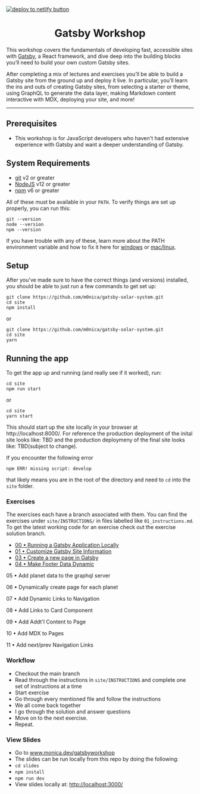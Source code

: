 <a href="https://app.netlify.com/start/deploy?repository=https://github.com/M0nica/gatsby-solar-system"><img src="https://www.netlify.com/img/deploy/button.svg" alt="deploy to netlify button"></a>

<div> 
  <h1 align="center">Gatsby Workshop</h1>
  <p>
    This workshop covers the fundamentals of developing fast, accessible sites with <a href="https://www.gatsbyjs.com/">Gatsby</a>, a React framework, and dive deep into the building blocks you’ll need to build your own custom Gatsby sites.
    
   After completing a mix of lectures and exercises you’ll be able to build a Gatsby site from the ground up and deploy it live. In particular, you’ll learn the ins and outs of creating Gatsby sites, from selecting a starter or theme, using GraphQL to generate the data layer, making Markdown content interactive with MDX, deploying your site, and more!

  </p>
</div>

<hr />

## Prerequisites

- This workshop is for JavaScript developers who haven't had extensive experience with Gatsby and want a deeper understanding of Gatsby.

## System Requirements

- [git][git] v2 or greater
- [NodeJS][node] v12 or greater
- [npm][npm] v6 or greater

All of these must be available in your `PATH`. To verify things are set up
properly, you can run this:

```shell
git --version
node --version
npm --version
```

If you have trouble with any of these, learn more about the PATH environment
variable and how to fix it here for [windows][win-path] or
[mac/linux][mac-path].

## Setup

After you've made sure to have the correct things (and versions) installed, you
should be able to just run a few commands to get set up:

```
git clone https://github.com/m0nica/gatsby-solar-system.git
cd site
npm install
```

or

```
git clone https://github.com/m0nica/gatsby-solar-system.git
cd site
yarn
```
## Running the app

To get the app up and running (and really see if it worked), run:

```shell
cd site
npm run start
```

or

```shell
cd site
yarn start
```


This should start up the site locally in your browser at http://localhost:8000/. For reference the production deployment of the inital site looks like: TBD and the production deploymeny of the final site looks like: TBD(subject to change).

If you encounter the following error 
```
npm ERR! missing script: develop
```
that likely means you are in the root of the directory and need to `cd` into the `site` folder.

### Exercises

The exercises each have a branch associated with them. You can find the exercises under `site/INSTRUCTIONS/` in files labelled like `01_instructions.md`. To get the latest working code for an exercise check out the exercise solution branch.

- [00 • Running a Gatsby Application Locally](site/INSTRUCTIONS/00_instructions.md)
- [01 • Customize Gatsby Site Information](site/INSTRUCTIONS/01_instructions.md)
- [03 • Create a new page in Gatsby](site/INSTRUCTIONS/03_instructions.md)
- [04 • Make Footer Data Dynamic](site/INSTRUCTIONS/04_instructions.md)

05 • Add planet data to the graphql server

06 • Dynamically create page for each planet

07 • Add Dynamic Links to Navigation

08 • Add Links to Card Component

09 • Add Addt'l Content to Page

10 • Add MDX to Pages

11 • Add  next/prev Navigation Links

### Workflow

- Checkout the main branch
- Read through the instructions in `site/INSTRUCTIONS` and complete one set of instructions at a time
- Start exercise
- Go through every mentioned file and follow the instructions
- We all come back together
- I go through the solution and answer questions
- Move on to the next exercise.
- Repeat.

### View Slides

- Go to www.monica.dev/gatsbyworkshop
- The slides can be run locally from this repo by doing the following:
- `cd slides`
- `npm install`
- `npm run dev`
- View slides locally at: [http://localhost:3000/](http://localhost:3000/)

<!-- prettier-ignore-start -->
[npm]: https://www.npmjs.com/
[node]: https://nodejs.org
[git]: https://git-scm.com/
[win-path]: https://www.howtogeek.com/118594/how-to-edit-your-system-path-for-easy-command-line-access/
[mac-path]: http://stackoverflow.com/a/24322978/971592
<!-- prettier-ignore-end -->
